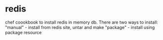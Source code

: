 # redis

chef coookbook to install redis in memory db.
There are two ways to install:
"manual"  - install from redis site, untar and make
"package" - install using package resource

